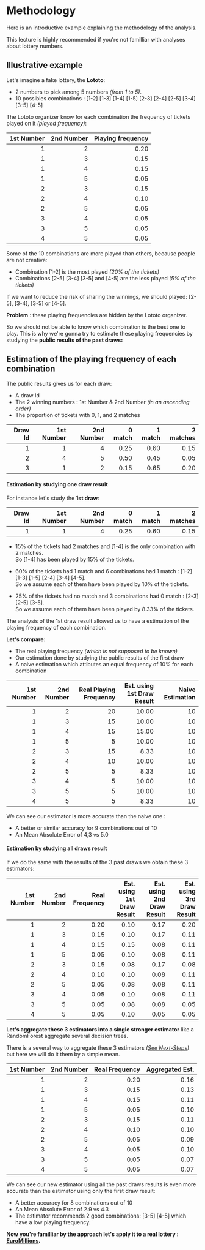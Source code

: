 Methodology 
========================================================

Here is an introductive example explaining the methodology of the analysis.

This lecture is highly recommended if you're not familliar with analyses about lottery numbers.

## Illustrative example

Let's imagine a fake lottery, the **Lototo**:

* 2 numbers to pick among 5 numbers *(from 1 to 5)*.
* 10 possibles combinations : [1-2] [1-3] [1-4] [1-5] [2-3] [2-4] [2-5] [3-4] [3-5] [4-5]

The Lototo organizer know for each combination the frequency of tickets played on it *(played frequency)*:

| 1st Number| 2nd Number| Playing frequency|
|----------:|----------:|-------------------:|
|          1|          2|                0.20|
|          1|          3|                0.15|
|          1|          4|                0.15|
|          1|          5|                0.05|
|          2|          3|                0.15|
|          2|          4|                0.10|
|          2|          5|                0.05|
|          3|          4|                0.05|
|          3|          5|                0.05|
|          4|          5|                0.05|

Some of the 10 combinations are more played than others, because people are not creative:
* Combination [1-2] is the most played *(20% of the tickets)*
* Combinations [2-5] [3-4] [3-5] and [4-5] are the less played *(5% of the tickets)*

If we want to reduce the risk of sharing the winnings, we should played: [2-5], [3-4], [3-5] or [4-5].

**Problem** : these playing frequencies are hidden by the Lototo organizer.

So we should not be able to know which combination is the best one to play.
This is why we're gonna try to estimate these playing frequencies by studying the **public results of the past draws:**

## Estimation of the playing frequency of each combination



The public results gives us for each draw:
*  A draw Id
*  The 2 winning numbers : 1st Number & 2nd Number *(in an ascending order)*
*  The proportion of tickets with 0, 1, and 2 matches

| Draw Id| 1st Number| 2nd Number|  0 match|  1 match|  2 matches|
|------:|----------:|----------:|--------------------------:|--------------------------:|---------------------------------:|
|      1|          1|          4|                       0.25|                       0.60|                              0.15|
|      2|          4|          5|                       0.50|                       0.45|                              0.05|
|      3|          1|          2|                       0.15|                       0.65|                              0.20|


#### Estimation by studying one draw result

For instance let's study the **1st draw**:

| Draw Id| 1st Number| 2nd Number|  0 match| 1 match| 2 matches|
|------:|----------:|----------:|--------------------------:|--------------------------:|---------------------------------:|
|      1|          1|          4|                       0.25|                       0.60|                              0.15|

* 15% of the tickets had 2 matches and [1-4] is the only combination with 2 matches.
<br/>So [1-4] has been played by 15% of the tickets.

* 60% of the tickets had 1 match and 6 combinations had 1 match : [1-2]  [1-3]  [1-5]  [2-4]  [3-4]  [4-5]. 
<br/>So we assume each of them have been played by 10% of the tickets.
  
* 25% of the tickets had no match and 3 combinations had 0 match : [2-3] [2-5] [3-5].
<br/>So we assume each of them have been played by 8.33% of the tickets.

The analysis of the 1st draw result allowed us to have a estimation of the playing frequency of each combination.  

**Let's compare:**
* The real playing frequency *(which is not supposed to be known)*
* Our estimation done by studying the public results of the first draw
* A naive estimation which attibutes an equal frequency of 10% for each combination

| 1st Number| 2nd Number| Real Playing Frequency| Est. using 1st Draw Result| Naive Estimation|
|---------:|----------:|----------------------:|--------------------------:|----------------:|
|         1|          2|                     20|                      10.00|               10|
|         1|          3|                     15|                      10.00|               10|
|         1|          4|                     15|                      15.00|               10|
|         1|          5|                      5|                      10.00|               10|
|         2|          3|                     15|                       8.33|               10|
|         2|          4|                     10|                      10.00|               10|
|         2|          5|                      5|                       8.33|               10|
|         3|          4|                      5|                      10.00|               10|
|         3|          5|                      5|                      10.00|               10|
|         4|          5|                      5|                       8.33|               10|

We can see our estimator is more accurate than the naive one : 
* A better or similar accuracy for 9 combinations out of 10
* An Mean Absolute Error of 4,3 vs 5.0


#### Estimation by studying all draws result

If we do the same with the results of the 3 past draws we obtain these 3 estimators:

| 1st Number| 2nd Number| Real Frequency| Est. using 1st Draw Result| Est. using 2nd Draw Result| Est. using 3rd Draw Result|
|----------:|----------:|--------------:|--------------------------:|--------------------------:|--------------------------:|
|          1|          2|           0.20|                       0.10|                       0.17|                       0.20|
|          1|          3|           0.15|                       0.10|                       0.17|                       0.11|
|          1|          4|           0.15|                       0.15|                       0.08|                       0.11|
|          1|          5|           0.05|                       0.10|                       0.08|                       0.11|
|          2|          3|           0.15|                       0.08|                       0.17|                       0.08|
|          2|          4|           0.10|                       0.10|                       0.08|                       0.11|
|          2|          5|           0.05|                       0.08|                       0.08|                       0.11|
|          3|          4|           0.05|                       0.10|                       0.08|                       0.11|
|          3|          5|           0.05|                       0.08|                       0.08|                       0.05|
|          4|          5|           0.05|                       0.10|                       0.05|                       0.05|

**Let's aggregate these 3 estimators into a single stronger estimator** like a RandomForest aggregate several decision trees.

There is a several way to aggregate these 3 estimators *([See Next-Steps](https://github.com/StephaneFeniar/Lottery-BestCombination/blob/master/README.md#next-steps))*  but here we will do it them by a simple mean.

| 1st Number| 2nd Number| Real Frequency| Aggregated Est.|
|----------:|----------:|--------------:|---------------:|
|          1|          2|           0.20|            0.16|
|          1|          3|           0.15|            0.13|
|          1|          4|           0.15|            0.11|
|          1|          5|           0.05|            0.10|
|          2|          3|           0.15|            0.11|
|          2|          4|           0.10|            0.10|
|          2|          5|           0.05|            0.09|
|          3|          4|           0.05|            0.10|
|          3|          5|           0.05|            0.07|
|          4|          5|           0.05|            0.07|

We can see our new estimator using all the past draws results is even more accurate than the estimator using only the first draw result: 

* A better accuracy for 8 combinations out of 10 
* An Mean Absolute Error of 2.9 vs 4.3
* The estimator recommends 2 good combinations: [3-5] [4-5] which have a low playing frequency.

**Now you're familliar by the approach let's apply it to a real lottery : [EuroMillions](https://github.com/StephaneFeniar/Lottery-BestCombination#application-to-a-real-lottery-euromillions).**
